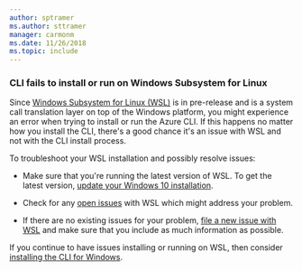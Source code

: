 ```yaml
---
author: sptramer
ms.author: sttramer
manager: carmonm
ms.date: 11/26/2018
ms.topic: include
---
```

### CLI fails to install or run on Windows Subsystem for Linux

Since [Windows Subsystem for Linux (WSL)](/windows/wsl/about) is in pre-release and is a system call translation layer on top of the
Windows platform, you might experience an error when trying to install or run the Azure CLI. If this happens no matter how you install the CLI, there's a good chance
it's an issue with WSL and not with the CLI install process.

To troubleshoot your WSL installation and possibly resolve issues:

* Make sure that you're running the latest version of WSL. To get the latest version,
  [update your Windows 10 installation](https://support.microsoft.com/help/4027667/windows-10-update).

* Check for any [open issues](https://github.com/Microsoft/WSL/issues) with WSL which might address your problem.
* If there are no existing issues for your problem, [file a new issue with WSL](https://github.com/Microsoft/WSL/issues/new)
  and make sure that you include as much information as possible.

If you continue to have issues installing or running on WSL, then consider [installing the CLI for Windows](../install-azure-cli-windows.md).
